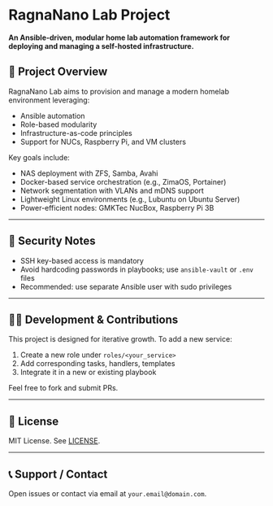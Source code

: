 # RagnaNano Lab Project

**An Ansible-driven, modular home lab automation framework for deploying and managing a self-hosted infrastructure.**

## 🧭 Project Overview

RagnaNano Lab aims to provision and manage a modern homelab environment leveraging:
- Ansible automation
- Role-based modularity
- Infrastructure-as-code principles
- Support for NUCs, Raspberry Pi, and VM clusters

Key goals include:
- NAS deployment with ZFS, Samba, Avahi
- Docker-based service orchestration (e.g., ZimaOS, Portainer)
- Network segmentation with VLANs and mDNS support
- Lightweight Linux environments (e.g., Lubuntu on Ubuntu Server)
- Power-efficient nodes: GMKTec NucBox, Raspberry Pi 3B


---

## 🔐 Security Notes

- SSH key-based access is mandatory
- Avoid hardcoding passwords in playbooks; use `ansible-vault` or `.env` files
- Recommended: use separate Ansible user with sudo privileges

---

## 👨‍💻 Development & Contributions

This project is designed for iterative growth. To add a new service:
1. Create a new role under `roles/<your_service>`
2. Add corresponding tasks, handlers, templates
3. Integrate it in a new or existing playbook

Feel free to fork and submit PRs.

---

## 📘 License

MIT License. See [LICENSE](./LICENSE).

---

## 📞 Support / Contact

Open issues or contact via email at `your.email@domain.com`.
